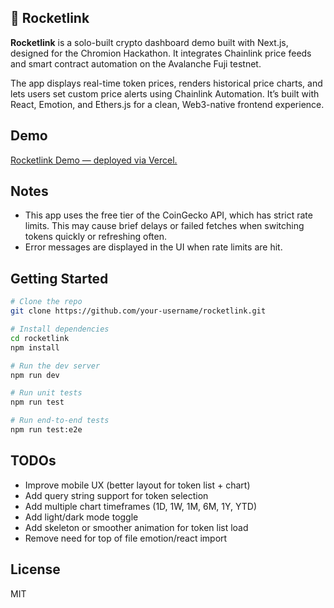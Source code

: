 ## 🚀 Rocketlink

**Rocketlink** is a solo-built crypto dashboard demo built with Next.js, designed for the Chromion Hackathon. It integrates Chainlink price feeds and smart contract automation on the Avalanche Fuji testnet.

The app displays real-time token prices, renders historical price charts, and lets users set custom price alerts using Chainlink Automation. It’s built with React, Emotion, and Ethers.js for a clean, Web3-native frontend experience.

## Demo

[Rocketlink Demo — deployed via Vercel.](https://rocketlink.vercel.app/)

## Notes

- This app uses the free tier of the CoinGecko API, which has strict rate limits. This may cause brief delays or failed fetches when switching tokens quickly or refreshing often.
- Error messages are displayed in the UI when rate limits are hit.

## Getting Started

```bash
# Clone the repo
git clone https://github.com/your-username/rocketlink.git

# Install dependencies
cd rocketlink
npm install

# Run the dev server
npm run dev

# Run unit tests
npm run test

# Run end-to-end tests
npm run test:e2e
```

## TODOs

- Improve mobile UX (better layout for token list + chart)
- Add query string support for token selection
- Add multiple chart timeframes (1D, 1W, 1M, 6M, 1Y, YTD)
- Add light/dark mode toggle
- Add skeleton or smoother animation for token list load
- Remove need for top of file emotion/react import

## License

MIT
